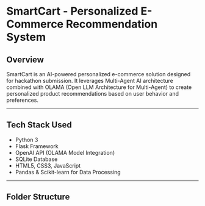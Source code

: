 # SmartCart - Personalized E-Commerce Recommendation System

## Overview
SmartCart is an AI-powered personalized e-commerce solution designed for hackathon submission. It leverages Multi-Agent AI architecture combined with OLAMA (Open LLM Architecture for Multi-Agent) to create personalized product recommendations based on user behavior and preferences.

---

## Tech Stack Used
- Python 3
- Flask Framework
- OpenAI API (OLAMA Model Integration)
- SQLite Database
- HTML5, CSS3, JavaScript
- Pandas & Scikit-learn for Data Processing

---

## Folder Structure
